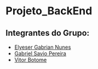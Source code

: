 # Projeto_BackEnd

## Integrantes do Grupo:

<ul>
    <li>
        <a href="https://github.com/ElyeserGabrian">Elyeser Gabrian Nunes</a>
    </li>
    <li>
        <a href="https://github.com/GabrielSavioPereira">Gabriel Savio Pereira</a>
    </li>
    <li>
        <a href="https://github.com/VitorBotome">Vitor Botome</a>
    </li>
</ul>

